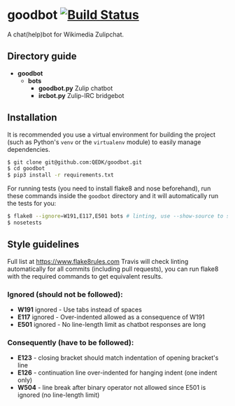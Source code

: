 # goodbot [![Build Status](https://travis-ci.com/QEDK/goodbot.svg?token=hzAt8K9qssFFPCiKjxHz&branch=master)](https://travis-ci.com/QEDK/goodbot)
A chat(help)bot for Wikimedia Zulipchat.

## Directory guide
- **goodbot**
  - **bots**
    - **goodbot.py** Zulip chatbot
    - **ircbot.py** Zulip-IRC bridgebot

## Installation
It is recommended you use a virtual environment for building the project (such as Python's `venv` or the `virtualenv` module) to easily manage dependencies.
```bash
$ git clone git@github.com:QEDK/goodbot.git
$ cd goodbot
$ pip3 install -r requirements.txt
```

For running tests (you need to install flake8 and nose beforehand), run these commands inside the `goodbot` directory and it will automatically run the tests for you:
```bash
$ flake8 --ignore=W191,E117,E501 bots # linting, use --show-source to see individual errors
$ nosetests
```

## Style guidelines

Full list at https://www.flake8rules.com
Travis will check linting automatically for all commits (including pull requests), you can run flake8 with the required commands to get equivalent results.

### Ignored (should not be followed):

* **W191** ignored - Use tabs instead of spaces
* **E117** ignored - Over-indented allowed as a consequence of W191
* **E501** ignored - No line-length limit as chatbot responses are long

### Consequently (have to be followed):

* **E123** - closing bracket should match indentation of opening bracket's line
* **E126** - continuation line over-indented for hanging indent (one indent only)
* **W504** - line break after binary operator not allowed since E501 is ignored (no line-length limit)

